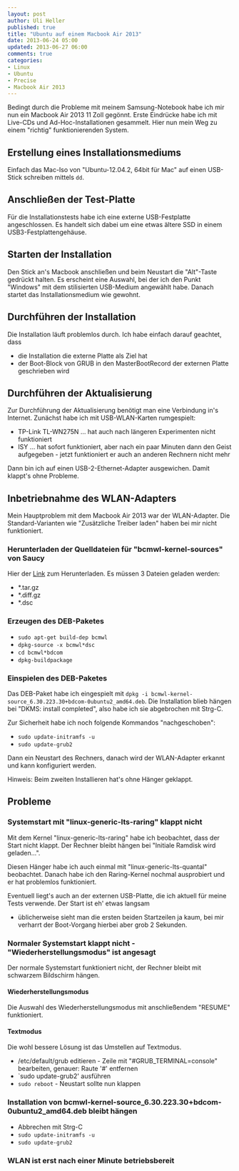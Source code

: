 ```yaml
---
layout: post
author: Uli Heller
published: true
title: "Ubuntu auf einem Macbook Air 2013"
date: 2013-06-24 05:00
updated: 2013-06-27 06:00
comments: true
categories: 
- Linux
- Ubuntu
- Precise
- Macbook Air 2013
---
```


Bedingt durch die Probleme mit meinem Samsung-Notebook habe ich
mir nun ein Macbook Air 2013 11 Zoll gegönnt. Erste Eindrücke habe
ich mit Live-CDs und Ad-Hoc-Installationen gesammelt. Hier nun
mein Weg zu einem "richtig" funktionierenden System.

<!-- more -->

## Erstellung eines Installationsmediums

Einfach das Mac-Iso von "Ubuntu-12.04.2, 64bit für Mac"
auf einen USB-Stick schreiben mittels `dd`.

## Anschließen der Test-Platte

Für die Installationstests habe ich eine externe USB-Festplatte
angeschlossen. Es handelt sich dabei um eine etwas ältere SSD in
einem USB3-Festplattengehäuse.

## Starten der Installation

Den Stick an's Macbook anschließen und beim Neustart die "Alt"-Taste
gedrückt halten. Es erscheint eine Auswahl, bei der ich den Punkt
"Windows" mit dem stilisierten USB-Medium angewählt habe. Danach startet
das Installationsmedium wie gewohnt.

## Durchführen der Installation

Die Installation läuft problemlos durch. Ich habe einfach darauf geachtet,
dass

* die Installation die externe Platte als Ziel hat
* der Boot-Block von GRUB in den MasterBootRecord der externen Platte
  geschrieben wird

## Durchführen der Aktualisierung

Zur Durchführung der Aktualisierung benötigt man eine Verbindung in's
Internet. Zunächst habe ich mit USB-WLAN-Karten rumgespielt:

* TP-Link TL-WN275N ... hat auch nach längeren Experimenten nicht funktioniert
* ISY ... hat sofort funktioniert, aber nach ein paar Minuten dann den
  Geist aufgegeben - jetzt funktioniert er auch an anderen Rechnern nicht mehr

Dann bin ich auf einen USB-2-Ethernet-Adapter ausgewichen. Damit klappt's
ohne Probleme.

## Inbetriebnahme des WLAN-Adapters

Mein Hauptproblem mit dem Macbook Air 2013 war der WLAN-Adapter.
Die Standard-Varianten wie "Zusätzliche Treiber laden" haben bei
mir nicht funktioniert.

### Herunterladen der Quelldateien für "bcmwl-kernel-sources" von Saucy

Hier der [Link](https://launchpad.net/ubuntu/+source/bcmwl/6.30.223.30+bdcom-0ubuntu2) zum Herunterladen. Es müssen 3 Dateien geladen werden:

* *.tar.gz
* *.diff.gz
* *.dsc

### Erzeugen des DEB-Paketes

* `sudo apt-get build-dep bcmwl`
* `dpkg-source -x bcmwl*dsc`
* `cd bcmwl*bdcom`
* `dpkg-buildpackage`

### Einspielen des DEB-Paketes

Das DEB-Paket habe ich eingespielt mit `dpkg -i bcmwl-kernel-source_6.30.223.30+bdcom-0ubuntu2_amd64.deb`. Die Installation blieb
hängen bei "DKMS: install completed", also habe ich sie abgebrochen mit Strg-C.

Zur Sicherheit habe ich noch folgende Kommandos "nachgeschoben":

* `sudo update-initramfs -u`
* `sudo update-grub2`

Dann ein Neustart des Rechners, danach wird der WLAN-Adapter erkannt und
kann konfiguriert werden.

Hinweis: Beim zweiten Installieren hat's ohne Hänger geklappt.

## Probleme

### Systemstart mit "linux-generic-lts-raring" klappt nicht

Mit dem Kernel "linux-generic-lts-raring" habe ich beobachtet,
dass der Start nicht klappt. Der Rechner bleibt hängen bei
"Initiale Ramdisk wird geladen...".

Diesen Hänger habe ich auch einmal mit "linux-generic-lts-quantal"
beobachtet.
Danach habe ich den Raring-Kernel nochmal ausprobiert und
er hat problemlos funktioniert.

Eventuell liegt's auch an der externen USB-Platte, die ich
aktuell für meine Tests verwende. Der Start ist eh' etwas langsam
- üblicherweise sieht man die ersten beiden Startzeilen ja kaum,
bei mir verharrt der Boot-Vorgang hierbei aber grob 2 Sekunden.

### Normaler Systemstart klappt nicht - "Wiederherstellungsmodus" ist angesagt

Der normale Systemstart funktioniert nicht,
der Rechner bleibt mit schwarzem Bildschirm hängen.

#### Wiederherstellungsmodus

Die Auswahl des Wiederherstellungsmodus mit anschließendem "RESUME"
funktioniert.

#### Textmodus

Die wohl bessere Lösung ist das Umstellen auf Textmodus.

* /etc/default/grub editieren - Zeile mit "#GRUB_TERMINAL=console" bearbeiten, genauer: Raute '#' entfernen
* `sudo update-grub2' ausführen
* `sudo reboot` - Neustart sollte nun klappen

### Installation von bcmwl-kernel-source_6.30.223.30+bdcom-0ubuntu2_amd64.deb bleibt hängen

* Abbrechen mit Strg-C
* `sudo update-initramfs -u`
* `sudo update-grub2`

### WLAN ist erst nach einer Minute betriebsbereit
